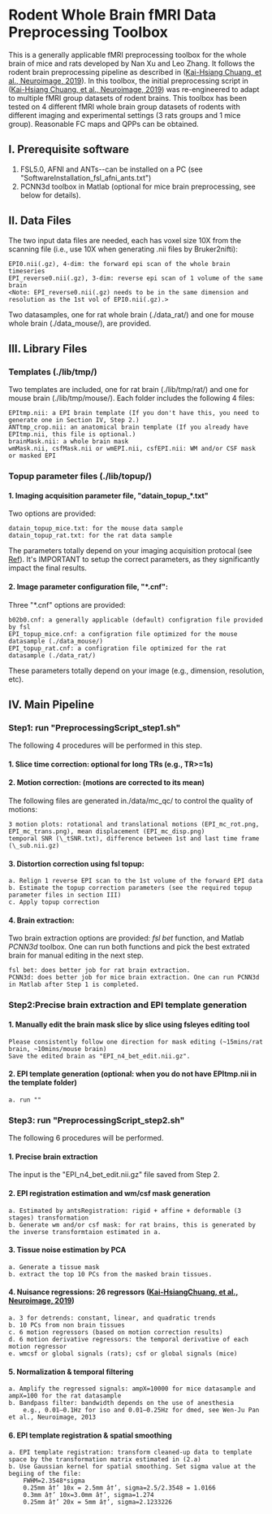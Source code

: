 # Rodent Whole Brain fMRI Data Preprocessing Toolbox
This is a generally applicable fMRI preprocessing toolbox for the whole brain of mice and rats developed by Nan Xu and Leo Zhang. It follows the rodent brain preprocessing pipeline as described in ([Kai-Hsiang Chuang, et al., Neuroimage, 2019](https://www.sciencedirect.com/science/article/pii/S105381191832192X)). In this toolbox, the initial preprocessing script in ([Kai-Hsiang Chuang, et al., Neuroimage, 2019](https://www.sciencedirect.com/science/article/pii/S105381191832192X)) was re-engineered to adapt to multiple fMRI group datasets of rodent brains. This toolbox has been tested on 4 different fMRI whole brain group datasets of rodents with different imaging and experimental settings (3 rats groups and 1 mice group). Reasonable FC maps and QPPs can be obtained. 

<!---If you use this toolbox, please cite as Nan Xu, Leo Zhang, Zengmin Li, Shella D. Keilholz (Date). Title [Type]. doi:10.5281/zenodo.XXXX--->

## I. Prerequisite software
1. FSL5.0, AFNI and ANTs--can be installed on a PC (see "SoftwareInstallation_fsl_afni_ants.txt")
2. PCNN3d toolbox in Matlab (optional for mice brain preprocessing, see below for details). 

## II. Data Files 
The two input data files are needed, each has voxel size 10X from the scanning file (i.e., use 10X when generating .nii files by Bruker2nifti):

    EPI0.nii(.gz), 4-dim: the forward epi scan of the whole brain timeseries
    EPI_reverse0.nii(.gz), 3-dim: reverse epi scan of 1 volume of the same brain
    <Note: EPI_reverse0.nii(.gz) needs to be in the same dimension and resolution as the 1st vol of EPI0.nii(.gz).>
Two datasamples, one for rat whole brain (./data_rat/) and one for mouse whole brain (./data_mouse/), are provided.     

## III. Library Files 
### Templates (./lib/tmp/)
Two templates are included, one for rat brain (./lib/tmp/rat/) and one for mouse brain (./lib/tmp/mouse/). Each folder includes the following 4 files:
	
	EPItmp.nii: a EPI brain template (If you don't have this, you need to generate one in Section IV, Step 2.)
	ANTtmp_crop.nii: an anatomical brain template (If you already have EPItmp.nii, this file is optional.)
	brainMask.nii: a whole brain mask
	wmMask.nii, csfMask.nii or wmEPI.nii, csfEPI.nii: WM and/or CSF mask or masked EPI
### Topup parameter files (./lib/topup/)
#### 1. Imaging acquisition parameter file, "datain_topup_\*.txt"
Two options are provided: 

    datain_topup_mice.txt: for the mouse data sample
    datain_topup_rat.txt: for the rat data sample
The parameters totally depend on your imaging acquisition protocal (see [Ref](https://fsl.fmrib.ox.ac.uk/fsl/fslwiki/topup/TopupUsersGuide#A--datain)). It's IMPORTANT to setup the correct parameters, as they significantly impact the final results. 
#### 2. Image parameter configuration file, "\*.cnf": 
Three "\*.cnf" options are provided:

    b02b0.cnf: a generally applicable (default) configration file provided by fsl 
    EPI_topup_mice.cnf: a configration file optimized for the mouse datasample (./data_mouse/)
    EPI_topup_rat.cnf: a configration file optimized for the rat datasample (./data_rat/)
These parameters totally depend on your image (e.g., dimension, resolution, etc). 


## IV. Main Pipeline
### Step1: run "PreprocessingScript_step1.sh"
The following 4 procedures will be performed in this step.
#### 1. Slice time correction: optional for long TRs (e.g., TR>=1s)
#### 2. Motion correction: (motions are corrected to its mean)
The following files are generated in./data/mc_qc/ to control the quality of motions:

    3 motion plots: rotational and translational motions (EPI_mc_rot.png, EPI_mc_trans.png), mean displacement (EPI_mc_disp.png)
    temporal SNR (\_tSNR.txt), difference between 1st and last time frame (\_sub.nii.gz)
#### 3. Distortion correction using fsl topup: 
    a. Relign 1 reverse EPI scan to the 1st volume of the forward EPI data 
    b. Estimate the topup correction parameters (see the required topup parameter files in section III) 
    c. Apply topup correction
#### 4. Brain extraction: 
Two brain extraction options are provided: *fsl bet* function, and Matlab *PCNN3d* toolbox. One can run both functions and pick the best extrated brain for manual editing in the next step.

    fsl bet: does better job for rat brain extraction.
    PCNN3d: does better job for mice brain extraction. One can run PCNN3d in Matlab after Step 1 is completed.    
### Step2:Precise brain extraction and EPI template generation
#### 1.  Manually edit the brain mask slice by slice using fsleyes editing tool
    Please consistently follow one direction for mask editing (~15mins/rat brain, ~10mins/mouse brain)
    Save the edited brain as "EPI_n4_bet_edit.nii.gz".
#### 2. EPI template generation (optional: when you do not have EPItmp.nii in the template folder)    
    a. run ""

### Step3: run "PreprocessingScript_step2.sh"
The following 6 procedures will be performed.
#### 1. Precise brain extraction
The input is the "EPI_n4_bet_edit.nii.gz" file saved from Step 2.
	
#### 2. EPI registration estimation and wm/csf mask generation
    a. Estimated by antsRegistration: rigid + affine + deformable (3 stages) transformation
    b. Generate wm and/or csf mask: for rat brains, this is generated by the inverse transformtaion estimated in a.
#### 3. Tissue noise estimation by PCA
    a. Generate a tissue mask
    b. extract the top 10 PCs from the masked brain tissues.
#### 4. Nuisance regressions: 26 regressors ([Kai-HsiangChuang, et al., Neuroimage, 2019](https://www.sciencedirect.com/science/article/pii/S105381191832192X))
    a. 3 for detrends: constant, linear, and quadratic trends
    b. 10 PCs from non brain tissues
    c. 6 motion regressors (based on motion correction results) 
    d. 6 motion derivative regressors: the temporal derivative of each motion regressor
    e. wmcsf or global signals (rats); csf or global signals (mice)
#### 5. Normalization & temporal filtering
    a. Amplify the regressed signals: ampX=10000 for mice datasample and ampX=100 for the rat datasample
    b. Bandpass filter: bandwidth depends on the use of anesthesia
    	e.g., 0.01–0.1Hz for iso and 0.01–0.25Hz for dmed, see Wen-Ju Pan et al., Neuroimage, 2013
#### 6. EPI template registration & spatial smoothing
    a. EPI template registration: transform cleaned-up data to template space by the transformation matrix estimated in (2.a)
    b. Use Gaussian kernel for spatial smoothing. Set sigma value at the begiing of the file:
        FWHM=2.3548*sigma
        0.25mm â†’ 10x = 2.5mm â†’, sigma=2.5/2.3548 = 1.0166
        0.3mm â†’ 10x=3.0mm â†’, sigma=1.274
        0.25mm â†’ 20x = 5mm â†’, sigma=2.1233226        
